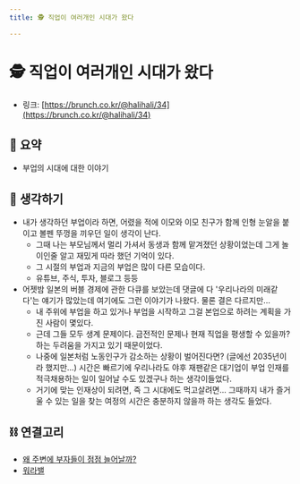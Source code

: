 ```yaml
---
title: 🕵️ 직업이 여러개인 시대가 왔다

---
```

# 🕵️ 직업이 여러개인 시대가 왔다

- 링크: [https://brunch.co.kr/@halihali/34](https://brunch.co.kr/@halihali/34)

## 📝 요약 
- 부업의 시대에 대한 이야기  

## 🤔 생각하기 
- 내가 생각하던 부업이라 하면, 어렸을 적에 이모와 이모 친구가 함께 인형 눈알을 붙이고 볼펜 뚜껑을 끼우던 일이 생각이 난다.  
  - 그때 나는 부모님께서 멀리 가셔서 동생과 함께 맡겨졌던 상황이었는데 그게 놀이인줄 알고 재밌게 따라 했던 기억이 있다.  
  - 그 시절의 부업과 지금의 부업은 많이 다른 모습이다.  
  - 유튜브, 주식, 투자, 블로그 등등  
- 어젯밤 일본의 버블 경제에 관한 다큐를 보았는데 댓글에 다 '우리나라의 미래같다'는 얘기가 많았는데 여기에도 그런 이야기가 나왔다. 물론 결은 다르지만... 
  - 내 주위에 부업을 하고 있거나 부업을 시작하고 그걸 본업으로 하려는 계획을 가진 사람이 몇있다.  
  - 근데 그들 모두 생계 문제이다. 금전적인 문제나 현재 직업을 평생할 수 있을까? 하는 두려움을 가지고 있기 때문이었다.  
  - 나중에 일본처럼 노동인구가 감소하는 상황이 벌어진다면? (글에선 2035년이라 했지만...) 시간은 빠르기에 우리나라도 야후 재팬같은 대기업이 부업 인재를 적극채용하는 일이 일어날 수도 있겠구나 하는 생각이들었다.  
  - 거기에 맞는 인재상이 되려면, 즉 그 시대에도 먹고살려면... 그때까지 내가 즐거울 수 있는 일을 찾는 여정의 시간은 충분하지 않을까 하는 생각도 들었다. 

## ⛓ 연결고리 
- [왜 주변에 부자들이 점점 늘어날까?](../Life/why-are-there-more-and-more-rich-people-around.md)
- [워라밸](../Life/work-life-balance.md)